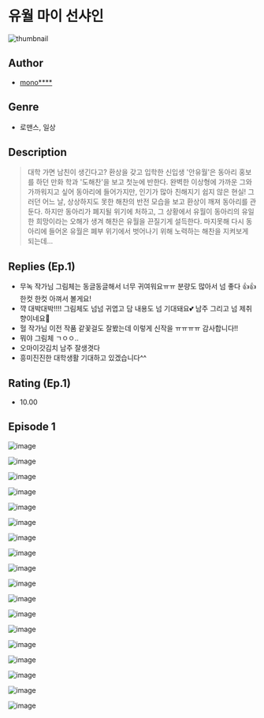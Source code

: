 # 유월 마이 선샤인
![thumbnail](https://image-comic.pstatic.net/user_contents_data/challenge_comic/2023/05/23/286126/upload_7017228569021067621_480x623.jpeg)

## Author
- [mono****](https://comic.naver.com/artistTitle?id=286126)

## Genre
- 로맨스, 일상

## Description
> 대학 가면 남친이 생긴다고? 환상을 갖고 입학한 신입생 '안유월'은 동아리 홍보를 하던 만화 학과 '도해찬'을 보고 첫눈에 반한다. 완벽한 이상형에 가까운 그와 가까워지고 싶어 동아리에 들어가지만, 인기가 많아 친해지기 쉽지 않은 현실! 그러던 어느 날, 상상하지도 못한 해찬의 반전 모습을 보고 환상이 깨져 동아리를 관둔다. 하지만 동아리가 폐지될 위기에 처하고, 그 상황에서 유월이 동아리의 유일한 희망이라는 오해가 생겨 해찬은 유월을 끈질기게 설득한다. 마지못해 다시 동아리에 들어온 유월은 폐부 위기에서 벗어나기 위해 노력하는 해찬을 지켜보게 되는데...

## Replies (Ep.1)
- 무녹 작가님 그림체는 동글동글해서 너무 귀여워요ㅠㅠ 분량도 많아서 넘 좋다 👍👍한컷 한컷 아껴서 볼게요!
- 꺅 대박대박!!!! 그림체도 넘넘 귀엽고 담 내용도 넘 기대돼요💕 남주 그리고 넘 제취향이네요🤭
- 헐 작가님 이전 작품 같꽃걸도 잘봤는데 이렇게 신작을 ㅠㅠㅠㅠ 감사합니다!!
- 뭐야 그림체 ㄱㅇㅇ..
- 오마이갓김치 남주 잘생겻다
- 흥미진진한 대학생활 기대하고 있겠습니다^^

## Rating (Ep.1)
- 10.00

## Episode 1
![image](https://image-comic.pstatic.net/user_contents_data/challenge_comic/2023/05/23/286126/upload_3617859668232517219.jpeg)

![image](https://image-comic.pstatic.net/user_contents_data/challenge_comic/2023/05/23/286126/upload_7148165203180468322.jpeg)

![image](https://image-comic.pstatic.net/user_contents_data/challenge_comic/2023/05/23/286126/upload_7004276523140395361.jpeg)

![image](https://image-comic.pstatic.net/user_contents_data/challenge_comic/2023/05/23/286126/upload_4122540100983076921.jpeg)

![image](https://image-comic.pstatic.net/user_contents_data/challenge_comic/2023/05/23/286126/upload_7365127263613313637.jpeg)

![image](https://image-comic.pstatic.net/user_contents_data/challenge_comic/2023/05/23/286126/upload_7076343793706021169.jpeg)

![image](https://image-comic.pstatic.net/user_contents_data/challenge_comic/2023/05/23/286126/upload_7233123384323945061.jpeg)

![image](https://image-comic.pstatic.net/user_contents_data/challenge_comic/2023/05/23/286126/upload_3558178391757762916.jpeg)

![image](https://image-comic.pstatic.net/user_contents_data/challenge_comic/2023/05/23/286126/upload_3761685701896659254.jpeg)

![image](https://image-comic.pstatic.net/user_contents_data/challenge_comic/2023/05/23/286126/upload_3545799875943163489.jpeg)

![image](https://image-comic.pstatic.net/user_contents_data/challenge_comic/2023/05/23/286126/upload_7147838661947974453.jpeg)

![image](https://image-comic.pstatic.net/user_contents_data/challenge_comic/2023/05/23/286126/upload_7089006873347896933.jpeg)

![image](https://image-comic.pstatic.net/user_contents_data/challenge_comic/2023/05/23/286126/upload_7090183556981678691.jpeg)

![image](https://image-comic.pstatic.net/user_contents_data/challenge_comic/2023/05/23/286126/upload_7162242044356081976.jpeg)

![image](https://image-comic.pstatic.net/user_contents_data/challenge_comic/2023/05/23/286126/upload_7378359881003775540.jpeg)

![image](https://image-comic.pstatic.net/user_contents_data/challenge_comic/2023/05/23/286126/upload_3474584519924868454.jpeg)

![image](https://image-comic.pstatic.net/user_contents_data/challenge_comic/2023/05/23/286126/upload_7077750301761300070.jpeg)

![image](https://image-comic.pstatic.net/user_contents_data/challenge_comic/2023/05/23/286126/upload_3486403376553474354.jpeg)
